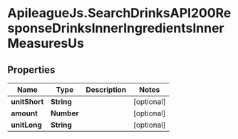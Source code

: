 # ApileagueJs.SearchDrinksAPI200ResponseDrinksInnerIngredientsInnerMeasuresUs

## Properties

Name | Type | Description | Notes
------------ | ------------- | ------------- | -------------
**unitShort** | **String** |  | [optional] 
**amount** | **Number** |  | [optional] 
**unitLong** | **String** |  | [optional] 


